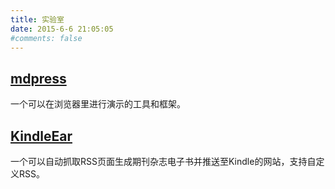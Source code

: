 ```yaml
---
title: 实验室
date: 2015-6-6 21:05:05
#comments: false
---
```

## [mdpress](/lab/mdpress/)

一个可以在浏览器里进行演示的工具和框架。

## [KindleEar](http://kindleear.ptbsare.org)

一个可以自动抓取RSS页面生成期刊杂志电子书并推送至Kindle的网站，支持自定义RSS。
